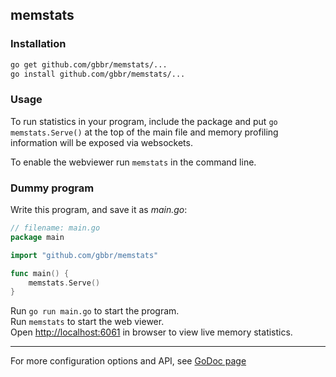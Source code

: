 ## memstats

### Installation

```bash
go get github.com/gbbr/memstats/...
go install github.com/gbbr/memstats/...
```

### Usage

To run statistics in your program, include the package and put `go memstats.Serve()` at the top 
of the main file and memory profiling information will be exposed via websockets.

To enable the webviewer run `memstats` in the command line.

### Dummy program

Write this program, and save it as _main.go_:

```go
// filename: main.go
package main

import "github.com/gbbr/memstats"

func main() {
	memstats.Serve()
}
```

Run `go run main.go` to start the program.  
Run `memstats` to start the web viewer.  
Open [http://localhost:6061](http://localhost:6061) in browser to view live memory statistics.   

---

For more configuration options and API, see [GoDoc page](http://godoc.org/github.com/gbbr/memstats)
